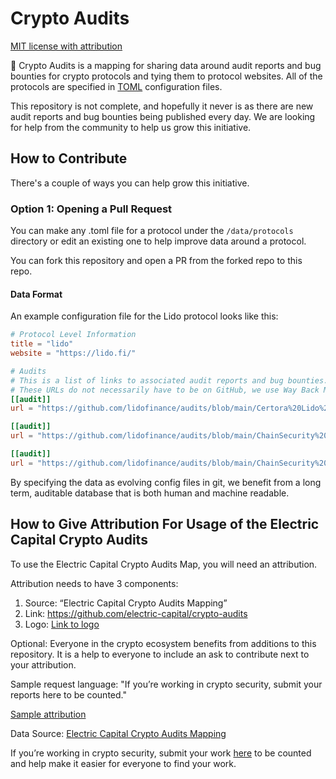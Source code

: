 # Crypto Audits 

[MIT license with attribution](https://github.com/electric-capital/crypto-audits-draft/blob/main/LICENSE)

🌲 Crypto Audits is a mapping for sharing data around audit reports and bug bounties for crypto protocols and tying them to protocol websites. All of the protocols are specified in [TOML](https://github.com/toml-lang/toml) configuration files.

This repository is not complete, and hopefully it never is as there are new audit reports and bug bounties being published every day. We are looking for help from the community to help us grow this initiative.

## How to Contribute

There's a couple of ways you can help grow this initiative.

### Option 1: Opening a Pull Request

You can make any .toml file for a protocol under the `/data/protocols` directory or edit an existing one to help improve data around a protocol.

You can fork this repository and open a PR from the forked repo to this repo. 

#### Data Format

An example configuration file for the Lido protocol looks like this:

```toml
# Protocol Level Information
title = "lido"
website = "https://lido.fi/"

# Audits
# This is a list of links to associated audit reports and bug bounties. 
# These URLs do not necessarily have to be on GitHub, we use Way Back Machine and other archival tools to ensure that the links are always available.
[[audit]]
url = "https://github.com/lidofinance/audits/blob/main/Certora%20Lido%20V2%20Audit%20Report%2004-23.pdf"

[[audit]]
url = "https://github.com/lidofinance/audits/blob/main/ChainSecurity%20Code%20Assessment%20of%20the%20Lido%20Smart%20Contracts%20Report%2008-22.pdf"

[[audit]]
url = "https://github.com/lidofinance/audits/blob/main/ChainSecurity%20Lido%20Staking%20Router%20audit%20report%2002-23.pdf"
```

By specifying the data as evolving config files in git, we benefit from a long term, auditable database that is both human and machine readable.

## How to Give Attribution For Usage of the Electric Capital Crypto Audits 

To use the Electric Capital Crypto Audits Map, you will need an attribution.

Attribution needs to have 3 components:

1. Source: “Electric Capital Crypto Audits Mapping”
2. Link: https://github.com/electric-capital/crypto-audits
3. Logo: [Link to logo](https://drive.google.com/file/d/1DAX6wmcbtia7kaP5AaUWyg6t-ZEW9z22/view?usp=sharing)

Optional:
Everyone in the crypto ecosystem benefits from additions to this repository.
It is a help to everyone to include an ask to contribute next to your attribution.

Sample request language: "If you’re working in crypto security, submit your reports here to be counted."

<ins>Sample attribution</ins>

Data Source: [Electric Capital Crypto Audits Mapping](https://github.com/electric-capital/crypto-audits)

If you’re working in crypto security, submit your work [here](https://github.com/electric-capital/crypto-audits) to be counted and help make it easier for everyone to find your work.
